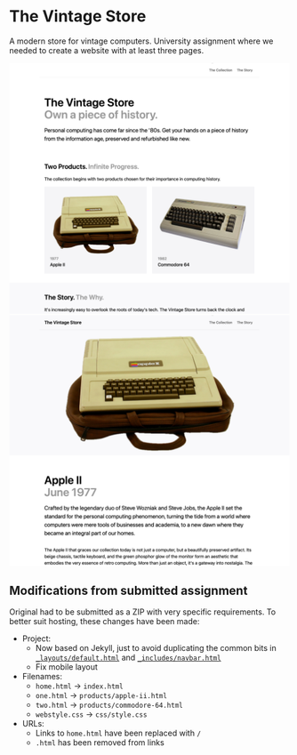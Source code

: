 # The Vintage Store

A modern store for vintage computers. University assignment where we needed to create a website with at least three pages.

![Screenshot of homepage](.github/screenshot1.png) ![Screenshot of product page](.github/screenshot2.png)

## Modifications from submitted assignment

Original had to be submitted as a ZIP with very specific requirements. To better suit hosting, these changes have been made:

- Project:
  - Now based on Jekyll, just to avoid duplicating the common bits in [`_layouts/default.html`](_layouts/default.html) and [`_includes/navbar.html`](_includes/navbar.html)
  - Fix mobile layout
- Filenames:
  - `home.html` → `index.html`
  - `one.html` → `products/apple-ii.html`
  - `two.html` → `products/commodore-64.html`
  - `webstyle.css` → `css/style.css`
- URLs:
  - Links to `home.html` have been replaced with `/`
  - `.html` has been removed from links